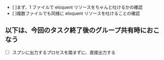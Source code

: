 - [ ]まず、1 ファイルで eloquent リソースをちゃんと吐けるかの確認
- [ ]複数ファイルでも同様に eloquent リソースを吐けることの確認

## 以下は、今回のタスク終了後のグループ共有時におこなう

- [ ] スプシに出力するプロセスを踏まずに、直接出力する

